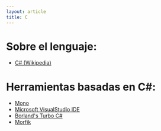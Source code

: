 ```yaml
---
layout: article
title: C
---
```


# Sobre el lenguaje:

-   [C\# (Wikipedia)](http://en.wikipedia.org/wiki/C_Sharp_(programming_language))

# Herramientas basadas en C\#:

-   [Mono](http://www.mono-project.com/Main_Page)
-   [Microsoft VisualStudio IDE](http://www.microsoft.com/visualstudio/esn/team-foundation-service)
-   [Borland's Turbo C\#](http://www.turboexplorer.com/csharp)
-   [Morfik](http://www.morfik.com/)

